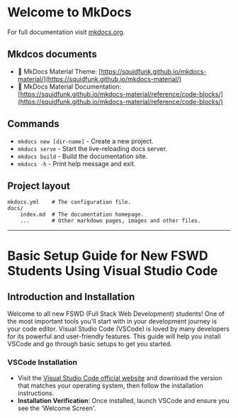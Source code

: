 # Welcome to MkDocs

For full documentation visit [mkdocs.org](https://www.mkdocs.org).

## Mkdcos documents
* 🔗 MkDocs Material Theme: [https://squidfunk.github.io/mkdocs-material/](https://squidfunk.github.io/mkdocs-material/)
* 🔗 MkDocs Material Documentation: [https://squidfunk.github.io/mkdocs-material/reference/code-blocks/](https://squidfunk.github.io/mkdocs-material/reference/code-blocks/)

## Commands

* `mkdocs new [dir-name]` - Create a new project.
* `mkdocs serve` - Start the live-reloading docs server.
* `mkdocs build` - Build the documentation site.
* `mkdocs -h` - Print help message and exit.

## Project layout

    mkdocs.yml    # The configuration file.
    docs/
        index.md  # The documentation homepage.
        ...       # Other markdown pages, images and other files.
        
------------------------------------------------------------------------------------------

# Basic Setup Guide for New FSWD Students Using Visual Studio Code

## Introduction and Installation

Welcome to all new FSWD (Full Stack Web Development) students! One of the most important tools you'll start with in your development journey is your code editor. Visual Studio Code (VSCode) is loved by many developers for its powerful and user-friendly features. This guide will help you install VSCode and go through basic setups to get you started.

### VSCode Installation

- Visit the [Visual Studio Code official website](https://code.visualstudio.com/) and download the version that matches your operating system, then follow the installation instructions.
- **Installation Verification**: Once installed, launch VSCode and ensure you see the 'Welcome Screen'.
